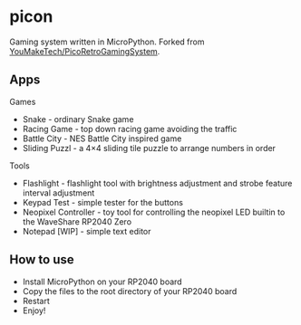 # picon

Gaming system written in MicroPython. Forked from [YouMakeTech/PicoRetroGamingSystem](https://github.com/YouMakeTech/PicoRetroGamingSystem).

## Apps

Games
 - Snake - ordinary Snake game 
 - Racing Game - top down racing game avoiding the traffic
 - Battle City - NES Battle City inspired game
 - Sliding Puzzl - a 4×4 sliding tile puzzle to arrange numbers in order

Tools
 - Flashlight - flashlight tool with brightness adjustment and strobe feature interval adjustment
 - Keypad Test - simple tester for the buttons
 - Neopixel Controller - toy tool for controlling the neopixel LED builtin to the WaveShare RP2040 Zero
 - Notepad [WIP] - simple text editor

## How to use

* Install MicroPython on your RP2040 board
* Copy the files to the root directory of your RP2040 board
* Restart
* Enjoy!

